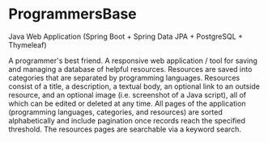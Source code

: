 # ProgrammersBase
Java Web Application (Spring Boot + Spring Data JPA + PostgreSQL + Thymeleaf)

A programmer's best friend. A responsive web application / tool for saving and managing a database of helpful resources. Resources are saved into categories that are separated by programming languages. Resources consist of a title, a description, a textual body, an optional link to an outside resource, and an optional image (i.e. screenshot of a Java script), all of which can be edited or deleted at any time. All pages of the application (programming languages, categories, and resources) are sorted alphabetically and include pagination once records reach the specified threshold. The resources pages are searchable via a keyword search. 
<br>
